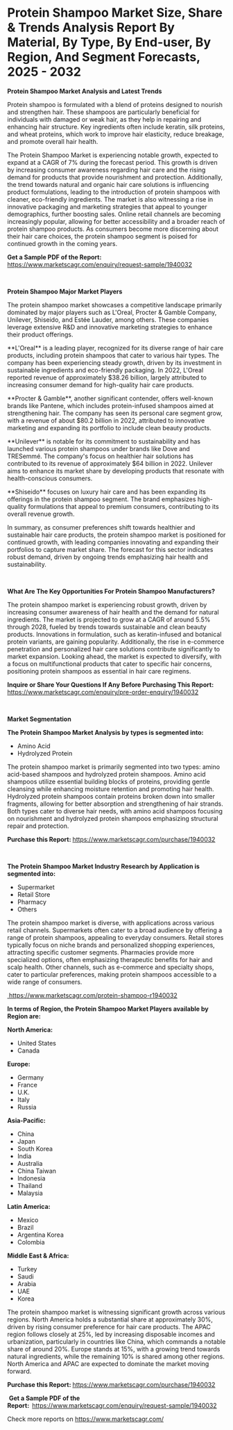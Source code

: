 <p><h1>Protein Shampoo Market Size, Share & Trends Analysis Report By Material, By Type, By End-user, By Region, And Segment Forecasts, 2025 - 2032</h1></p><p><strong>Protein Shampoo Market Analysis and Latest Trends</strong></p>
<p><p>Protein shampoo is formulated with a blend of proteins designed to nourish and strengthen hair. These shampoos are particularly beneficial for individuals with damaged or weak hair, as they help in repairing and enhancing hair structure. Key ingredients often include keratin, silk proteins, and wheat proteins, which work to improve hair elasticity, reduce breakage, and promote overall hair health.</p><p>The Protein Shampoo Market is experiencing notable growth, expected to expand at a CAGR of 7% during the forecast period. This growth is driven by increasing consumer awareness regarding hair care and the rising demand for products that provide nourishment and protection. Additionally, the trend towards natural and organic hair care solutions is influencing product formulations, leading to the introduction of protein shampoos with cleaner, eco-friendly ingredients. The market is also witnessing a rise in innovative packaging and marketing strategies that appeal to younger demographics, further boosting sales. Online retail channels are becoming increasingly popular, allowing for better accessibility and a broader reach of protein shampoo products. As consumers become more discerning about their hair care choices, the protein shampoo segment is poised for continued growth in the coming years.</p></p>
<p><strong>Get a Sample PDF of the Report:&nbsp;</strong> <a href="https://www.marketscagr.com/enquiry/request-sample/1940032?utm_campaign=2336&utm_medium=2&utm_source=Github&utm_content=ia&utm_term=08022025&utm_id=protein-shampoo">https://www.marketscagr.com/enquiry/request-sample/1940032</a></p>
<p>&nbsp;</p>
<p><strong>Protein Shampoo Major Market Players</strong></p>
<p><p>The protein shampoo market showcases a competitive landscape primarily dominated by major players such as L'Oreal, Procter & Gamble Company, Unilever, Shiseido, and Estée Lauder, among others. These companies leverage extensive R&D and innovative marketing strategies to enhance their product offerings.</p><p>**L'Oreal** is a leading player, recognized for its diverse range of hair care products, including protein shampoos that cater to various hair types. The company has been experiencing steady growth, driven by its investment in sustainable ingredients and eco-friendly packaging. In 2022, L'Oreal reported revenue of approximately $38.26 billion, largely attributed to increasing consumer demand for high-quality hair care products.</p><p>**Procter & Gamble**, another significant contender, offers well-known brands like Pantene, which includes protein-infused shampoos aimed at strengthening hair. The company has seen its personal care segment grow, with a revenue of about $80.2 billion in 2022, attributed to innovative marketing and expanding its portfolio to include clean beauty products.</p><p>**Unilever** is notable for its commitment to sustainability and has launched various protein shampoos under brands like Dove and TRESemmé. The company's focus on healthier hair solutions has contributed to its revenue of approximately $64 billion in 2022. Unilever aims to enhance its market share by developing products that resonate with health-conscious consumers.</p><p>**Shiseido** focuses on luxury hair care and has been expanding its offerings in the protein shampoo segment. The brand emphasizes high-quality formulations that appeal to premium consumers, contributing to its overall revenue growth.</p><p>In summary, as consumer preferences shift towards healthier and sustainable hair care products, the protein shampoo market is positioned for continued growth, with leading companies innovating and expanding their portfolios to capture market share. The forecast for this sector indicates robust demand, driven by ongoing trends emphasizing hair health and sustainability.</p></p>
<p>&nbsp;</p>
<p><strong>What Are The Key Opportunities For Protein Shampoo Manufacturers?</strong></p>
<p><p>The protein shampoo market is experiencing robust growth, driven by increasing consumer awareness of hair health and the demand for natural ingredients. The market is projected to grow at a CAGR of around 5.5% through 2028, fueled by trends towards sustainable and clean beauty products. Innovations in formulation, such as keratin-infused and botanical protein variants, are gaining popularity. Additionally, the rise in e-commerce penetration and personalized hair care solutions contribute significantly to market expansion. Looking ahead, the market is expected to diversify, with a focus on multifunctional products that cater to specific hair concerns, positioning protein shampoos as essential in hair care regimens.</p></p>
<p><strong>Inquire or Share Your Questions If Any Before Purchasing This Report:</strong> <a href="https://www.marketscagr.com/enquiry/pre-order-enquiry/1940032?utm_campaign=2336&utm_medium=2&utm_source=Github&utm_content=ia&utm_term=08022025&utm_id=protein-shampoo">https://www.marketscagr.com/enquiry/pre-order-enquiry/1940032</a></p>
<p>&nbsp;</p>
<p><strong>Market Segmentation</strong></p>
<p><strong>The Protein Shampoo Market Analysis by types is segmented into:</strong></p>
<p><ul><li>Amino Acid</li><li>Hydrolyzed Protein</li></ul></p>
<p><p>The protein shampoo market is primarily segmented into two types: amino acid-based shampoos and hydrolyzed protein shampoos. Amino acid shampoos utilize essential building blocks of proteins, providing gentle cleansing while enhancing moisture retention and promoting hair health. Hydrolyzed protein shampoos contain proteins broken down into smaller fragments, allowing for better absorption and strengthening of hair strands. Both types cater to diverse hair needs, with amino acid shampoos focusing on nourishment and hydrolyzed protein shampoos emphasizing structural repair and protection.</p></p>
<p><strong>Purchase this Report:&nbsp;</strong><a href="https://www.marketscagr.com/purchase/1940032?utm_campaign=2336&utm_medium=2&utm_source=Github&utm_content=ia&utm_term=08022025&utm_id=protein-shampoo">https://www.marketscagr.com/purchase/1940032</a></p>
<p>&nbsp;</p>
<p><strong>The Protein Shampoo Market Industry Research by Application is segmented into:</strong></p>
<p><ul><li>Supermarket</li><li>Retail Store</li><li>Pharmacy</li><li>Others</li></ul></p>
<p><p>The protein shampoo market is diverse, with applications across various retail channels. Supermarkets often cater to a broad audience by offering a range of protein shampoos, appealing to everyday consumers. Retail stores typically focus on niche brands and personalized shopping experiences, attracting specific customer segments. Pharmacies provide more specialized options, often emphasizing therapeutic benefits for hair and scalp health. Other channels, such as e-commerce and specialty shops, cater to particular preferences, making protein shampoos accessible to a wide range of consumers.</p></p>
<p><a href="https://www.marketscagr.com/protein-shampoo-r1940032?utm_campaign=2336&utm_medium=2&utm_source=Github&utm_content=ia&utm_term=08022025&utm_id=protein-shampoo">&nbsp;https://www.marketscagr.com/protein-shampoo-r1940032</a></p>
<p><strong>In terms of Region, the Protein Shampoo Market Players available by Region are:</strong></p>
<p>
    <p> <strong> North America: </strong>
        <ul>
            <li>United States</li>
            <li>Canada</li>
        </ul>
        </p> 
    <p> <strong> Europe: </strong>
        <ul>
            <li>Germany</li>
            <li>France</li>
            <li>U.K.</li>
            <li>Italy</li>
            <li>Russia</li>
        </ul>
        </p> 
    <p> <strong> Asia-Pacific: </strong>
        <ul>
            <li>China</li>
            <li>Japan</li>
            <li>South Korea</li>
            <li>India</li>
            <li>Australia</li>
            <li>China Taiwan</li>
            <li>Indonesia</li>
            <li>Thailand</li>
            <li>Malaysia</li>
        </ul>
        </p> 
    <p> <strong> Latin America: </strong>
        <ul>
            <li>Mexico</li>
            <li>Brazil</li>
            <li>Argentina Korea</li>
            <li>Colombia</li>
        </ul>
        </p> 
    <p> <strong> Middle East & Africa: </strong>
        <ul>
            <li>Turkey</li>
            <li>Saudi</li>
            <li>Arabia</li>
            <li>UAE</li>
            <li>Korea</li>
        </ul>
    </p>
    </p>
<p><p>The protein shampoo market is witnessing significant growth across various regions. North America holds a substantial share at approximately 30%, driven by rising consumer preference for hair care products. The APAC region follows closely at 25%, led by increasing disposable incomes and urbanization, particularly in countries like China, which commands a notable share of around 20%. Europe stands at 15%, with a growing trend towards natural ingredients, while the remaining 10% is shared among other regions. North America and APAC are expected to dominate the market moving forward.</p></p>
<p><strong>Purchase this Report: </strong><a href="https://www.marketscagr.com/purchase/1940032?utm_campaign=2336&utm_medium=2&utm_source=Github&utm_content=ia&utm_term=08022025&utm_id=protein-shampoo">https://www.marketscagr.com/purchase/1940032</a></p>
<p>&nbsp;<strong>Get a Sample PDF of the Report:&nbsp;&nbsp;</strong><a href="https://www.marketscagr.com/enquiry/request-sample/1940032?utm_campaign=2336&utm_medium=2&utm_source=Github&utm_content=ia&utm_term=08022025&utm_id=protein-shampoo">https://www.marketscagr.com/enquiry/request-sample/1940032</a></p>
<p><strong></strong></p>
<p>Check more reports on <a href="https://www.marketscagr.com/?utm_campaign=2336&utm_medium=2&utm_source=Github&utm_content=ia&utm_term=08022025&utm_id=protein-shampoo">https://www.marketscagr.com/</a></p>